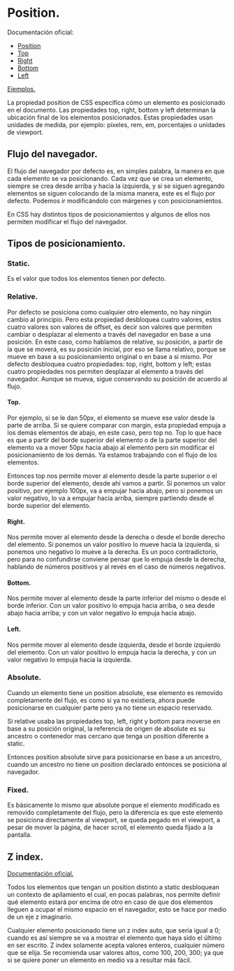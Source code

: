 ﻿# Position.

Documentación oficial:
+ [Position](https://developer.mozilla.org/es/docs/Web/CSS/position)
+ [Top](https://developer.mozilla.org/es/docs/Web/CSS/top)
+ [Right](https://developer.mozilla.org/es/docs/Web/CSS/right)
+ [Bottom](https://developer.mozilla.org/es/docs/Web/CSS/bottom)
+ [Left](https://developer.mozilla.org/es/docs/Web/CSS/left)

[Ejemplos.](https://github.com/Juan122113/CursoCSS/tree/main/09-Unidades%20de%20medida)

La propiedad position de CSS especifica cómo un elemento es posicionado en el documento. Las propiedades top, right, bottom y left determinan la ubicación final de los elementos posicionados. Estas propiedades usan unidades de medida, por ejemplo: píxeles, rem, em, porcentajes o unidades de viewport.

## Flujo del navegador.

El flujo del navegador por defecto es, en simples palabra, la manera en que cada elemento se va posicionando. Cada vez que se crea un elemento, siempre se crea desde arriba y hacia la izquierda, y si se siguen agregando elementos se siguen colocando de la misma manera, este es el flujo por defecto. Podemos ir modificándolo con márgenes y con posicionamientos.

En CSS hay distintos tipos de posicionamientos y algunos de ellos nos permiten modificar el flujo del navegador.

## Tipos de posicionamiento.

### Static.

Es el valor que todos los elementos tienen por defecto.

### Relative.

Por defecto se posiciona como cualquier otro elemento, no hay ningún cambio al principio. Pero esta propiedad desbloquea cuatro valores, estos cuatro valores son valores de offset, es decir son valores que permiten cambiar o desplazar al elemento a través del navegador en base a una posición. En este caso, como hablamos de relative, su posición, a partir de la que se moverá, es su posición inicial, por eso se llama relativo, porque se mueve en base a su posicionamiento original o en base a si mismo. Por defecto desbloquea cuatro propiedades: top, right, bottom y left; estas cuatro propiedades nos permiten desplazar al elemento a través del navegador. Aunque se mueva, sigue conservando su posición de acuerdo al flujo.

#### Top.

Por ejemplo, si se le dan 50px, el elemento se mueve ese valor desde la parte de arriba. Si se quiere comparar con margin, esta propiedad empuja a los demás elementos de abajo, en este caso, pero top no. Top lo que hace es que a partir del borde superior del elemento o de la parte superior del elemento va a mover 50px hacia abajo al elemento pero sin modificar el posicionamiento de los demás. Ya estamos trabajando con el flujo de los elementos.

Entonces top nos permite mover al elemento desde la parte superior o el borde superior del elemento, desde ahí vamos a partir. Si ponemos un valor positivo, por ejemplo 100px, va a empujar hacia abajo, pero si ponemos un valor negativo, lo va a empujar hacia arriba, siempre partiendo desde el borde superior del elemento.

#### Right.

Nos permite mover al elemento desde la derecha o desde el borde derecho del elemento. Si ponemos un valor positivo lo mueve hacia la izquierda, si ponemos uno negativo lo mueve a la derecha. Es un poco contradictorio, pero para no confundirse conviene pensar que lo empuja desde la derecha, hablando de números positivos y al revés en el caso de números negativos.

#### Bottom.

Nos permite mover al elemento desde la parte inferior del mismo o desde el borde inferior. Con un valor positivo lo empuja hacia arriba, o sea desde abajo hacia arriba; y con un valor negativo lo empuja hacia abajo.

#### Left.

Nos permite mover al elemento desde izquierda, desde el borde izquierdo del elemento. Con un valor positivo lo empuja hacia la derecha, y con un valor negativo lo empuja hacia la izquierda.

### Absolute.

Cuando un elemento tiene un position absolute, ese elemento es removido completamente del flujo, es como si ya no existiera, ahora puede posicionarse en cualquier parte pero ya no tiene un espacio reservado.

Si relative usaba las propiedades top, left, right y bottom para moverse en base a su posición original, la referencia de origen de absolute es su ancestro o contenedor mas cercano que tenga un position diferente a static.

Entonces position absolute sirve para posicionarse en base a un ancestro, cuando un ancestro no tiene un position declarado entonces se posiciona al navegador.

### Fixed.

Es básicamente lo mismo que absolute porque el elemento modificado es removido completamente del flujo, pero la diferencia es que este elemento se posiciona directamente al viewport, se queda pegado en el viewport, a pesar de mover la página, de hacer scroll, el elemento queda fijado a la pantalla.

## Z index.

[Documentación oficial.](https://developer.mozilla.org/es/docs/Web/CSS/z-index)

Todos los elementos que tengan un position distinto a static desbloquean un contexto de apilamiento el cual, en pocas palabras, nos permite definir qué elemento estará por encima de otro en caso de que dos elementos lleguen a ocupar el mismo espacio en el navegador, esto se hace por medio de un eje z imaginario.

Cualquier elemento posicionado tiene un z index auto, que sería igual a 0; cuando es así siempre se va a mostrar el elemento que haya sido el último en ser escrito. Z index solamente acepta valores enteros, cualquier número que se elija. Se recomienda usar valores altos, como 100, 200, 300; ya que si se quiere poner un elemento en medio va a resultar más fácil.

